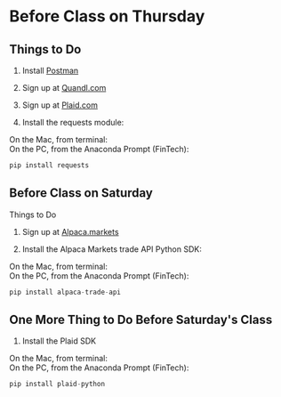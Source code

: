 # Before Class on Thursday

## Things to Do

1. Install [Postman](https://www.getpostman.com/postman)

2. Sign up at [Quandl.com](https://www.quandl.com/)

3. Sign up at [Plaid.com](https://www.plaid.com/)

4. Install the requests module:

On the Mac, from terminal:<br/>
On the PC, from the Anaconda Prompt (FinTech):

``` Python
pip install requests
```

## Before Class on Saturday

Things to Do

1. Sign up at [Alpaca.markets](https://app.alpaca.markets/login)

2. Install the Alpaca Markets trade API Python SDK:

On the Mac, from terminal:<br/>
On the PC, from the Anaconda Prompt (FinTech):

``` Python
pip install alpaca-trade-api
```

## One More Thing to Do Before Saturday's Class

1. Install the Plaid SDK

On the Mac, from terminal:<br/>
On the PC, from the Anaconda Prompt (FinTech):

``` Python
pip install plaid-python
```
